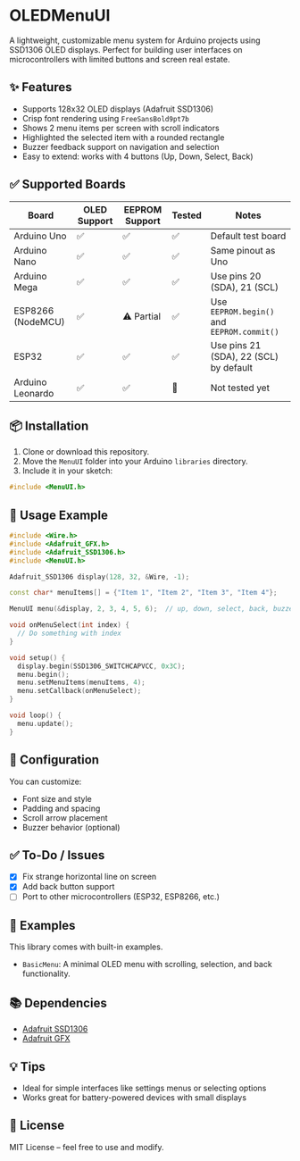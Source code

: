 # OLEDMenuUI

A lightweight, customizable menu system for Arduino projects using SSD1306 OLED displays. Perfect for building user interfaces on microcontrollers with limited buttons and screen real estate.

## ✨ Features

* Supports 128x32 OLED displays (Adafruit SSD1306)
* Crisp font rendering using `FreeSansBold9pt7b`
* Shows 2 menu items per screen with scroll indicators
* Highlighted the selected item with a rounded rectangle
* Buzzer feedback support on navigation and selection
* Easy to extend: works with 4 buttons (Up, Down, Select, Back)

## ✅ Supported Boards

| Board         | OLED Support | EEPROM Support | Tested | Notes |
|---------------|--------------|----------------|--------|-------|
| Arduino Uno   | ✅            | ✅              | ✅      | Default test board |
| Arduino Nano  | ✅            | ✅              | ✅      | Same pinout as Uno |
| Arduino Mega  | ✅            | ✅              | ✅      | Use pins 20 (SDA), 21 (SCL) |
| ESP8266 (NodeMCU) | ✅       | ⚠️ Partial      | ✅      | Use `EEPROM.begin()` and `EEPROM.commit()` |
| ESP32         | ✅            | ✅              | ✅      | Use pins 21 (SDA), 22 (SCL) by default |
| Arduino Leonardo | ✅        | ✅              | 🚫      | Not tested yet |

## 📦 Installation

1. Clone or download this repository.
2. Move the `MenuUI` folder into your Arduino `libraries` directory.
3. Include it in your sketch:

```cpp
#include <MenuUI.h>
```

## 🧰 Usage Example

```cpp
#include <Wire.h>
#include <Adafruit_GFX.h>
#include <Adafruit_SSD1306.h>
#include <MenuUI.h>

Adafruit_SSD1306 display(128, 32, &Wire, -1);

const char* menuItems[] = {"Item 1", "Item 2", "Item 3", "Item 4"};

MenuUI menu(&display, 2, 3, 4, 5, 6);  // up, down, select, back, buzzer pins

void onMenuSelect(int index) {
  // Do something with index
}

void setup() {
  display.begin(SSD1306_SWITCHCAPVCC, 0x3C);
  menu.begin();
  menu.setMenuItems(menuItems, 4);
  menu.setCallback(onMenuSelect);
}

void loop() {
  menu.update();
}
```

## 🔧 Configuration

You can customize:

* Font size and style
* Padding and spacing
* Scroll arrow placement
* Buzzer behavior (optional)

## ✅ To-Do / Issues

* [x] Fix strange horizontal line on screen
* [x] Add back button support
* [ ] Port to other microcontrollers (ESP32, ESP8266, etc.)

## 📁 Examples

This library comes with built-in examples.

- `BasicMenu`: A minimal OLED menu with scrolling, selection, and back functionality.


## 📚 Dependencies

* [Adafruit SSD1306](https://github.com/adafruit/Adafruit_SSD1306)
* [Adafruit GFX](https://github.com/adafruit/Adafruit-GFX-Library)

## 💡 Tips

* Ideal for simple interfaces like settings menus or selecting options
* Works great for battery-powered devices with small displays

## 📜 License

MIT License – feel free to use and modify.
